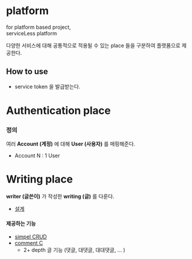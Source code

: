 # platform
for platform based project,  
serviceLess platform

다양한 서비스에 대해 공통적으로 적용될 수 있는 place 들을 구분하여 플랫폼으로 제공한다.

## How to use
- service token 을 발급받는다.

# Authentication place
### 정의
여러 **Account (계정)** 에 대해 **User (사용자)** 를 매핑해준다.  
- Account N : 1 User


# Writing place
**writer (글쓴이)** 가 작성한 **writing (글)** 를 다룬다.
- [설계](https://github.com/Team-Smeme/platform/wiki/Writing#%EC%84%A4%EA%B3%84)

#### 제공하는 기능
- [simpel CRUD](https://github.com/Team-Smeme/platform/wiki/Writing#%EA%B8%B0%EB%8A%A5)
- [comment C](https://github.com/Team-Smeme/platform/wiki/Writing#depth-crud)
  - 2+ depth 글 기능 (댓글, 대댓글, 대대댓글, ... )
